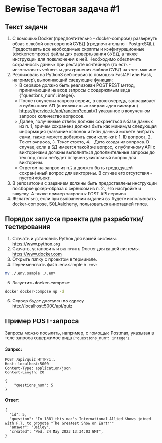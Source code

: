 # Bewise Тестовая задача #1

## Текст задачи
1) С помощью Docker (предпочтительно - docker-compose) развернуть образ с любой опенсорсной СУБД (предпочтительно - PostgreSQL). Предоставить все необходимые скрипты и конфигурационные (docker/compose) файлы для развертывания СУБД, а также инструкции для подключения к ней. Необходимо обеспечить сохранность данных при рестарте контейнера (то есть - использовать volume-ы для хранения файлов СУБД на хост-машине.
2) Реализовать на Python3 веб сервис (с помощью FastAPI или Flask, например), выполняющий следующие функции:
   - В сервисе должно быть реализован POST REST метод, принимающий на вход запросы с содержимым вида {"questions_num": integer}.
   - После получения запроса сервис, в свою очередь, запрашивает с публичного API (англоязычные вопросы для викторин) https://jservice.io/api/random?count=1 указанное в полученном запросе количество вопросов.
   - Далее, полученные ответы должны сохраняться в базе данных из п. 1, причем сохранена должна быть как минимум следующая информация (название колонок и типы данный можете выбрать сами, также можете добавлять свои колонки): 1. ID вопроса, 2. Текст вопроса, 3. Текст ответа, 4. - Дата создания вопроса. В случае, если в БД имеется такой же вопрос, к публичному API с викторинами должны выполняться дополнительные запросы до тех пор, пока не будет получен уникальный вопрос для викторины.
   - Ответом на запрос из п.2.a должен быть предыдущей сохранённый вопрос для викторины. В случае его отсутствия - пустой объект.
3) В репозитории с заданием должны быть предоставлены инструкции по сборке докер-образа с сервисом из п. 2., его настройке и запуску. А также пример запроса к POST API сервиса.
4) Желательно, если при выполнении задания вы будете использовать docker-compose, SQLAalchemy,  пользоваться аннотацией типов.


## Порядок запуска проекта для разработки/тестирования
1) Скачать и установить Python для вашей системы.
<br> https://www.python.org
2) Скачать, установить и включить Docker для вашей системы.
<br> https://www.docker.com
3) Открыть папку с проектом в терминале.
4) Переименовать файл .env.sample в .env:
```sh
mv ./.env.sample ./.env
```
5) Запустить docker-compose:
```sh
docker docker-compose up -d
```
6) Сервер будет доступен по адресу
<br> http://localhost:5000/api/quiz


## Пример POST-запроса
Запросы можно посылать, например, с помощью Postman, указывая в теле запроса содержимое вида ```{"questions_num": integer}```.
#### Запрос:
```text
POST /api/quiz HTTP/1.1
Host: localhost:5000
Content-Type: application/json
Content-Length: 28

{
    "questions_num": 5
}
```
#### Ответ:
```text
{
  "id": 5,
  "question": "In 1881 this man's International Allied Shows joined with P.T. to promote "The Greatest Show on Earth""
  "answer": "Bailey",
  "created": "Wed, 24 May 2023 13:34:03 GMT",
}
```